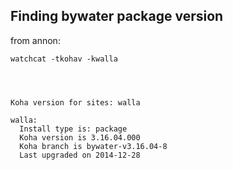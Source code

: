 ## Finding bywater package version

from annon: 

    watchcat -tkohav -kwalla


    
    
    Koha version for sites: walla
    
    walla: 
      Install type is: package
      Koha version is 3.16.04.000
      Koha branch is bywater-v3.16.04-8
      Last upgraded on 2014-12-28
    
    
